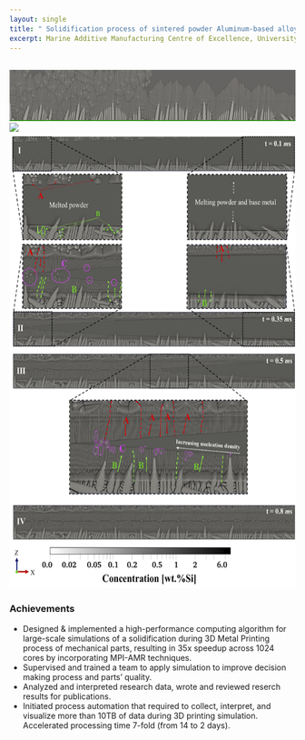```yaml
---
layout: single
title: " Solidification process of sintered powder Aluminum-based alloys"
excerpt: Marine Additive Manufacturing Centre of Excellence, University of New Brunswick February 2018 - August 2021
---
```


<br clear="down"/>

<img src="/assets/images/Solidifcation.gif" width="900" height="90">

<br clear="down"/>

<img src="/assets/images/thermal.gif" width="700">

<br clear="down">

<img src="/assets/images/cover_photo.png" width="600" height="800"/>

<br clear="down">

### Achievements   
<ul>
<li>Designed & implemented a high-performance computing algorithm for large-scale simulations of a solidification during 3D Metal Printing process of mechanical parts, resulting in 35x speedup across 1024 cores by incorporating MPI-AMR techniques. </li> 
<li> Supervised and trained a team to apply simulation to improve decision making process and parts’ quality. </li>   
<li> Analyzed and interpreted research data, wrote and reviewed reserch results for publications.     
<li>Initiated process automation that required to collect, interpret, and visualize more than 10TB of data during 3D printing simulation. Accelerated processing time 7-fold (from 14 to 2 days).</li> 
</ul>  
